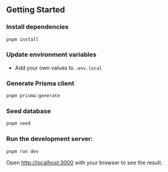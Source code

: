 ## Getting Started

### Install dependencies

```bash
pnpm install
```

### Update environment variables

- Add your own values to `.env.local`

### Generate Prisma client

```bash
pnpm prisma:generate
```

### Seed database

```bash
pnpm seed
```

### Run the development server:

```bash
pnpm run dev
```

Open [http://localhost:3000](http://localhost:3000) with your browser to see the result.
